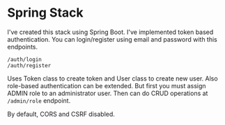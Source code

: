 # Spring Stack

I've created this stack using Spring Boot. I've implemented token based authentication. 
You can login/register using email and password with this endpoints.

    /auth/login    
    /auth/register
    
Uses Token class to create token and User class to create new user. Also role-based authentication can be extended. But first you must assign ADMIN role to an administrator user.
Then can do CRUD operations at `/admin/role` endpoint.

By default, CORS and CSRF disabled.
